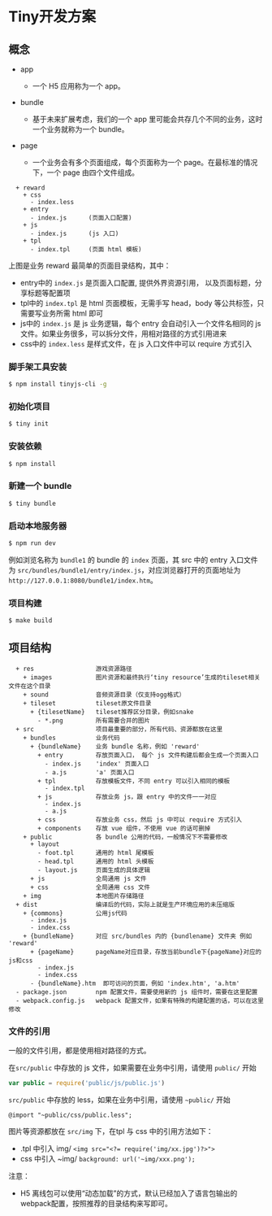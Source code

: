# Tiny开发方案

## 概念

* app
  * 一个 H5 应用称为一个 app。

* bundle
  * 基于未来扩展考虑，我们的一个 app 里可能会共存几个不同的业务，这时一个业务就称为一个 bundle。

* page
  * 一个业务会有多个页面组成，每个页面称为一个 page。在最标准的情况下，一个 page 由四个文件组成。


```
  + reward
    + css
      - index.less
    + entry
      - index.js      (页面入口配置)
    + js
      - index.js      (js 入口)
    + tpl
      - index.tpl     (页面 html 模板)
```

  上图是业务 reward 最简单的页面目录结构，其中：

  * entry中的 `index.js` 是页面入口配置, 提供外界资源引用， 以及页面标题，分享标题等配置项
  * tpl中的 `index.tpl` 是 html 页面模板，无需手写 head，body 等公共标签，只需要写业务所需 html 即可
  * js中的 `index.js` 是 js 业务逻辑，每个 entry 会自动引入一个文件名相同的 js 文件。如果业务很多，可以拆分文件，用相对路径的方式引用进来
  * css中的 `index.less` 是样式文件，在 js 入口文件中可以 require 方式引入

### 脚手架工具安装
``` sh
$ npm install tinyjs-cli -g
```

### 初始化项目
``` sh
$ tiny init
```

### 安装依赖
``` sh
$ npm install
```

### 新建一个 bundle
``` sh
$ tiny bundle
```

### 启动本地服务器
``` sh
$ npm run dev
```

例如浏览名称为 `bundle1` 的 bundle 的 `index` 页面，其 src 中的 entry 入口文件为 `src/bundles/bundle1/entry/index.js`，对应浏览器打开的页面地址为 `http://127.0.0.1:8080/bundle1/index.htm`。

### 项目构建
``` sh
$ make build
```

## 项目结构

```
  + res                 游戏资源路径
    + images            图片资源和最终执行‘tiny resource’生成的tileset相关文件在这个目录
    + sound             音频资源目录（仅支持ogg格式）
    + tileset           tileset原文件目录
      + {tilesetName}   tileset推荐区分目录，例如snake
        - *.png         所有需要合并的图片
  + src                 项目最重要的部分，所有代码、资源都放在这里
    + bundles           业务代码
      + {bundleName}    业务 bundle 名称，例如 'reward'
        + entry         存放页面入口， 每个 js 文件构建后都会生成一个页面入口
          - index.js    'index' 页面入口
          - a.js        'a' 页面入口
        + tpl           存放模板文件，不同 entry 可以引入相同的模板
          - index.tpl
        + js            存放业务 js，跟 entry 中的文件一一对应
          - index.js
          - a.js
        + css           存放业务 css，然后 js 中可以 require 方式引入
        + components    存放 vue 组件，不使用 vue 的话可删掉
    + public            各 bundle 公用的代码，一般情况下不需要修改
      + layout
        - foot.tpl      通用的 html 尾模板
        - head.tpl      通用的 html 头模板
        - layout.js     页面生成的具体逻辑
      + js              全局通用 js 文件
      + css             全局通用 css 文件
    + img               本地图片存储路径
  + dist                编译后的代码，实际上就是生产环境应用的未压缩版
    + {commons}         公用js代码
      - index.js
      - index.css
    + {bundleName}      对应 src/bundles 内的 {bundlename} 文件夹 例如 'reward'
      + {pageName}      pageName对应目录，存放当前bundle下{pageName}对应的js和css
        - index.js
        - index.css
      - {bundleName}.htm  即可访问的页面，例如 'index.htm', 'a.htm'
  - package.json        npm 配置文件，需要使用新的 js 组件时，需要在这里配置
  - webpack.config.js   webpack 配置文件，如果有特殊的构建配置的话，可以在这里修改
```

### 文件的引用

一般的文件引用，都是使用相对路径的方式。

在`src/public` 中存放的 js 文件，如果需要在业务中引用，请使用 `public/` 开始

``` js
var public = require('public/js/public.js')
```

`src/public` 中存放的 less，如果在业务中引用，请使用 `~public/` 开始

``` less
@import "~public/css/public.less";
```

图片等资源都放在 `src/img` 下，在tpl 与 css 中的引用方法如下：

  - .tpl 中引入 img/ `<img src="<?= require('img/xx.jpg')?>">`
  - css 中引入 ~img/ `background: url('~img/xxx.png');`


注意：

* H5 离线包可以使用“动态加载”的方式，默认已经加入了语言包输出的webpack配置，按照推荐的目录结构来写即可。

